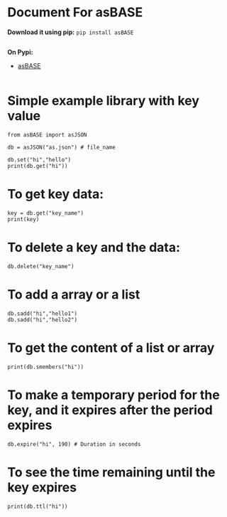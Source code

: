 # Document For asBASE

<b>Download it using pip:</b>
 ``` pip install asBASE ```
<pre></pre>
<b>On Pypi:</b>
* <a href="https://pypi.org/project/asBASE">asBASE</a>
<pre></pre>
# Simple example library with key value
```
from asBASE import asJSON

db = asJSON("as.json") # file_name

db.set("hi","hello")
print(db.get("hi"))
```
# To get key data:
```
key = db.get("key_name")
print(key)
```
# To delete a key and the data:
```
db.delete("key_name")
```
# To add a array or a list
```
db.sadd("hi","hello1")
db.sadd("hi","hello2")
```
# To get the content of a list or array
```
print(db.smembers("hi"))
```
# To make a temporary period for the key, and it expires after the period expires
```
db.expire("hi", 190) # Duration in seconds
```
# To see the time remaining until the key expires
```
print(db.ttl("hi"))
```
